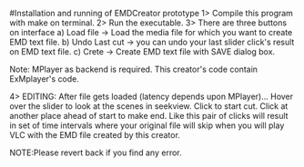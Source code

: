 #Installation and running of EMDCreator prototype
1> Compile this program with make on terminal.
2> Run the executable.
3> There are three buttons on interface
    a) Load file -> Load the media file for which you want to create EMD text file.
    b) Undo Last cut -> you can undo your last slider click's result on EMD text file.
    c) Crete -> Create EMD text file with SAVE dialog box.

Note: MPlayer as backend is required. This creator's code contain ExMplayer's code.

4> EDITING:
    After file gets loaded (latency depends upon MPlayer)...
    Hover over the slider to look at the scenes in seekview.
    Click to start cut. Click at another place ahead of start to make end.
    Like this pair of clicks will result in set of time intervals where your original file will skip
    when you will play VLC with the EMD file created by this creator.

NOTE:Please revert back if you find any error.
